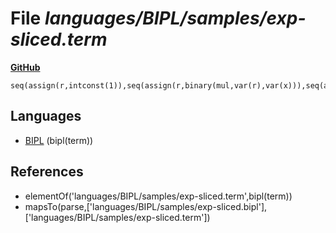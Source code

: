 # File _languages/BIPL/samples/exp-sliced.term_
**[GitHub](https://github.com/softlang/yas/blob/master/languages/BIPL/samples/exp-sliced.term)**
```
seq(assign(r,intconst(1)),seq(assign(r,binary(mul,var(r),var(x))),seq(assign(r,binary(mul,var(r),var(x))),assign(r,binary(mul,var(r),var(x)))))).
```

## Languages
* [BIPL](../languages/BIPL.md) (bipl(term))

## References
* elementOf('languages/BIPL/samples/exp-sliced.term',bipl(term))
* mapsTo(parse,['languages/BIPL/samples/exp-sliced.bipl'],['languages/BIPL/samples/exp-sliced.term'])

